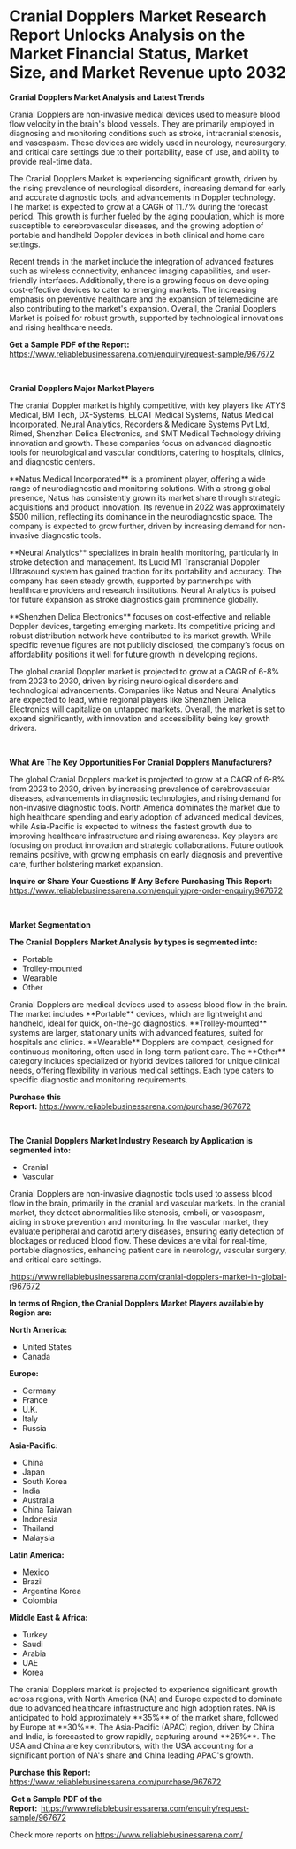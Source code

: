 <p><h1>Cranial Dopplers Market Research Report Unlocks Analysis on the Market Financial Status, Market Size, and Market Revenue upto 2032</h1></p><p><strong>Cranial Dopplers Market Analysis and Latest Trends</strong></p>
<p><p>Cranial Dopplers are non-invasive medical devices used to measure blood flow velocity in the brain's blood vessels. They are primarily employed in diagnosing and monitoring conditions such as stroke, intracranial stenosis, and vasospasm. These devices are widely used in neurology, neurosurgery, and critical care settings due to their portability, ease of use, and ability to provide real-time data.</p><p>The Cranial Dopplers Market is experiencing significant growth, driven by the rising prevalence of neurological disorders, increasing demand for early and accurate diagnostic tools, and advancements in Doppler technology. The market is expected to grow at a CAGR of 11.7% during the forecast period. This growth is further fueled by the aging population, which is more susceptible to cerebrovascular diseases, and the growing adoption of portable and handheld Doppler devices in both clinical and home care settings.</p><p>Recent trends in the market include the integration of advanced features such as wireless connectivity, enhanced imaging capabilities, and user-friendly interfaces. Additionally, there is a growing focus on developing cost-effective devices to cater to emerging markets. The increasing emphasis on preventive healthcare and the expansion of telemedicine are also contributing to the market's expansion. Overall, the Cranial Dopplers Market is poised for robust growth, supported by technological innovations and rising healthcare needs.</p></p>
<p><strong>Get a Sample PDF of the Report:&nbsp;</strong> <a href="https://www.reliablebusinessarena.com/enquiry/request-sample/967672?utm_campaign=1905&utm_medium=2&utm_source=Github&utm_content=ia&utm_term=20012025&utm_id=cranial-dopplers">https://www.reliablebusinessarena.com/enquiry/request-sample/967672</a></p>
<p>&nbsp;</p>
<p><strong>Cranial Dopplers Major Market Players</strong></p>
<p><p>The cranial Doppler market is highly competitive, with key players like ATYS Medical, BM Tech, DX-Systems, ELCAT Medical Systems, Natus Medical Incorporated, Neural Analytics, Recorders & Medicare Systems Pvt Ltd, Rimed, Shenzhen Delica Electronics, and SMT Medical Technology driving innovation and growth. These companies focus on advanced diagnostic tools for neurological and vascular conditions, catering to hospitals, clinics, and diagnostic centers.</p><p>**Natus Medical Incorporated** is a prominent player, offering a wide range of neurodiagnostic and monitoring solutions. With a strong global presence, Natus has consistently grown its market share through strategic acquisitions and product innovation. Its revenue in 2022 was approximately $500 million, reflecting its dominance in the neurodiagnostic space. The company is expected to grow further, driven by increasing demand for non-invasive diagnostic tools.</p><p>**Neural Analytics** specializes in brain health monitoring, particularly in stroke detection and management. Its Lucid M1 Transcranial Doppler Ultrasound system has gained traction for its portability and accuracy. The company has seen steady growth, supported by partnerships with healthcare providers and research institutions. Neural Analytics is poised for future expansion as stroke diagnostics gain prominence globally.</p><p>**Shenzhen Delica Electronics** focuses on cost-effective and reliable Doppler devices, targeting emerging markets. Its competitive pricing and robust distribution network have contributed to its market growth. While specific revenue figures are not publicly disclosed, the company’s focus on affordability positions it well for future growth in developing regions.</p><p>The global cranial Doppler market is projected to grow at a CAGR of 6-8% from 2023 to 2030, driven by rising neurological disorders and technological advancements. Companies like Natus and Neural Analytics are expected to lead, while regional players like Shenzhen Delica Electronics will capitalize on untapped markets. Overall, the market is set to expand significantly, with innovation and accessibility being key growth drivers.</p></p>
<p>&nbsp;</p>
<p><strong>What Are The Key Opportunities For Cranial Dopplers Manufacturers?</strong></p>
<p><p>The global Cranial Dopplers market is projected to grow at a CAGR of 6-8% from 2023 to 2030, driven by increasing prevalence of cerebrovascular diseases, advancements in diagnostic technologies, and rising demand for non-invasive diagnostic tools. North America dominates the market due to high healthcare spending and early adoption of advanced medical devices, while Asia-Pacific is expected to witness the fastest growth due to improving healthcare infrastructure and rising awareness. Key players are focusing on product innovation and strategic collaborations. Future outlook remains positive, with growing emphasis on early diagnosis and preventive care, further bolstering market expansion.</p></p>
<p><strong>Inquire or Share Your Questions If Any Before Purchasing This Report:</strong> <a href="https://www.reliablebusinessarena.com/enquiry/pre-order-enquiry/967672?utm_campaign=1905&utm_medium=2&utm_source=Github&utm_content=ia&utm_term=20012025&utm_id=cranial-dopplers">https://www.reliablebusinessarena.com/enquiry/pre-order-enquiry/967672</a></p>
<p>&nbsp;</p>
<p><strong>Market Segmentation</strong></p>
<p><strong>The Cranial Dopplers Market Analysis by types is segmented into:</strong></p>
<p><ul><li>Portable</li><li>Trolley-mounted</li><li>Wearable</li><li>Other</li></ul></p>
<p><p>Cranial Dopplers are medical devices used to assess blood flow in the brain. The market includes **Portable** devices, which are lightweight and handheld, ideal for quick, on-the-go diagnostics. **Trolley-mounted** systems are larger, stationary units with advanced features, suited for hospitals and clinics. **Wearable** Dopplers are compact, designed for continuous monitoring, often used in long-term patient care. The **Other** category includes specialized or hybrid devices tailored for unique clinical needs, offering flexibility in various medical settings. Each type caters to specific diagnostic and monitoring requirements.</p></p>
<p><strong>Purchase this Report:&nbsp;</strong><a href="https://www.reliablebusinessarena.com/purchase/967672?utm_campaign=1905&utm_medium=2&utm_source=Github&utm_content=ia&utm_term=20012025&utm_id=cranial-dopplers">https://www.reliablebusinessarena.com/purchase/967672</a></p>
<p>&nbsp;</p>
<p><strong>The Cranial Dopplers Market Industry Research by Application is segmented into:</strong></p>
<p><ul><li>Cranial</li><li>Vascular</li></ul></p>
<p><p>Cranial Dopplers are non-invasive diagnostic tools used to assess blood flow in the brain, primarily in the cranial and vascular markets. In the cranial market, they detect abnormalities like stenosis, emboli, or vasospasm, aiding in stroke prevention and monitoring. In the vascular market, they evaluate peripheral and carotid artery diseases, ensuring early detection of blockages or reduced blood flow. These devices are vital for real-time, portable diagnostics, enhancing patient care in neurology, vascular surgery, and critical care settings.</p></p>
<p><a href="https://www.reliablebusinessarena.com/cranial-dopplers-market-in-global-r967672?utm_campaign=1905&utm_medium=2&utm_source=Github&utm_content=ia&utm_term=20012025&utm_id=cranial-dopplers">&nbsp;https://www.reliablebusinessarena.com/cranial-dopplers-market-in-global-r967672</a></p>
<p><strong>In terms of Region, the Cranial Dopplers Market Players available by Region are:</strong></p>
<p>
    <p> <strong> North America: </strong>
        <ul>
            <li>United States</li>
            <li>Canada</li>
        </ul>
        </p> 
    <p> <strong> Europe: </strong>
        <ul>
            <li>Germany</li>
            <li>France</li>
            <li>U.K.</li>
            <li>Italy</li>
            <li>Russia</li>
        </ul>
        </p> 
    <p> <strong> Asia-Pacific: </strong>
        <ul>
            <li>China</li>
            <li>Japan</li>
            <li>South Korea</li>
            <li>India</li>
            <li>Australia</li>
            <li>China Taiwan</li>
            <li>Indonesia</li>
            <li>Thailand</li>
            <li>Malaysia</li>
        </ul>
        </p> 
    <p> <strong> Latin America: </strong>
        <ul>
            <li>Mexico</li>
            <li>Brazil</li>
            <li>Argentina Korea</li>
            <li>Colombia</li>
        </ul>
        </p> 
    <p> <strong> Middle East & Africa: </strong>
        <ul>
            <li>Turkey</li>
            <li>Saudi</li>
            <li>Arabia</li>
            <li>UAE</li>
            <li>Korea</li>
        </ul>
    </p>
    </p>
<p><p>The cranial Dopplers market is projected to experience significant growth across regions, with North America (NA) and Europe expected to dominate due to advanced healthcare infrastructure and high adoption rates. NA is anticipated to hold approximately **35%** of the market share, followed by Europe at **30%**. The Asia-Pacific (APAC) region, driven by China and India, is forecasted to grow rapidly, capturing around **25%**. The USA and China are key contributors, with the USA accounting for a significant portion of NA's share and China leading APAC's growth.</p></p>
<p><strong>Purchase this Report: </strong><a href="https://www.reliablebusinessarena.com/purchase/967672?utm_campaign=1905&utm_medium=2&utm_source=Github&utm_content=ia&utm_term=20012025&utm_id=cranial-dopplers">https://www.reliablebusinessarena.com/purchase/967672</a></p>
<p>&nbsp;<strong>Get a Sample PDF of the Report:&nbsp;&nbsp;</strong><a href="https://www.reliablebusinessarena.com/enquiry/request-sample/967672?utm_campaign=1905&utm_medium=2&utm_source=Github&utm_content=ia&utm_term=20012025&utm_id=cranial-dopplers">https://www.reliablebusinessarena.com/enquiry/request-sample/967672</a></p>
<p><strong></strong></p>
<p>Check more reports on <a href="https://www.reliablebusinessarena.com/?utm_campaign=1905&utm_medium=2&utm_source=Github&utm_content=ia&utm_term=20012025&utm_id=cranial-dopplers">https://www.reliablebusinessarena.com/</a></p>